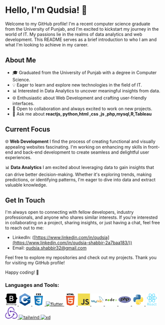 # Hello, I'm Qudsia! 👋

Welcome to my GitHub profile! I'm a recent computer science graduate from the University of Punjab, and I'm excited to kickstart my journey in the world of IT.
My passions lie in the realms of data analytics and web development. This README serves as a brief introduction to who I am and what I'm looking to achieve in my career.

## About Me

- 🎓 Graduated from the University of Punjab with a degree in Computer Science.
- 💡 Eager to learn and explore new technologies in the field of IT.
- 📊 Interested in Data Analytics to uncover meaningful insights from data.
- 🌐 Enthusiastic about Web Development and crafting user-friendly interfaces.
- 🤝 Open to collaboration and always excited to work on new projects.
- 💬 Ask me about **reactjs, python,html ,css ,js ,php,mysql,R,Tableau**

## Current Focus

🌐 **Web Development**
I find the process of creating functional and visually appealing websites fascinating. I'm working on enhancing my skills in front-end and back-end development to create seamless and delightful user experiences.

📊 **Data Analytics**
I am excited about leveraging data to gain insights that can drive better decision-making. Whether it's exploring trends, making predictions, or identifying patterns, I'm eager to dive into data and extract valuable knowledge.


## Get In Touch

I'm always open to connecting with fellow developers, industry professionals, and anyone who shares similar interests. If you're interested in collaborating on a project, sharing insights, or just having a chat, feel free to reach out to me:

- LinkedIn: ([https://www.linkedin.com/in/qudsia](https://www.linkedin.com/in/qudsia-shabbir-2a7baa183/))
- Email: qudsia.shabbir32@gmail.com

Feel free to explore my repositories and check out my projects. Thank you for visiting my GitHub profile!

Happy coding! 🚀

<h3 align="left">Languages and Tools:</h3>
<p align="left"> <a href="https://getbootstrap.com" target="_blank" rel="noreferrer"> <img src="https://raw.githubusercontent.com/devicons/devicon/master/icons/bootstrap/bootstrap-plain-wordmark.svg" alt="bootstrap" width="40" height="40"/> </a> <a href="https://www.w3schools.com/cpp/" target="_blank" rel="noreferrer"> <img src="https://raw.githubusercontent.com/devicons/devicon/master/icons/cplusplus/cplusplus-original.svg" alt="cplusplus" width="40" height="40"/> </a> <a href="https://www.w3schools.com/css/" target="_blank" rel="noreferrer"> <img src="https://raw.githubusercontent.com/devicons/devicon/master/icons/css3/css3-original-wordmark.svg" alt="css3" width="40" height="40"/> </a> <a href="https://flutter.dev" target="_blank" rel="noreferrer"> <img src="https://www.vectorlogo.zone/logos/flutterio/flutterio-icon.svg" alt="flutter" width="40" height="40"/> </a> <a href="https://www.w3.org/html/" target="_blank" rel="noreferrer"> <img src="https://raw.githubusercontent.com/devicons/devicon/master/icons/html5/html5-original-wordmark.svg" alt="html5" width="40" height="40"/> </a> <a href="https://developer.mozilla.org/en-US/docs/Web/JavaScript" target="_blank" rel="noreferrer"> <img src="https://raw.githubusercontent.com/devicons/devicon/master/icons/javascript/javascript-original.svg" alt="javascript" width="40" height="40"/> </a> <a href="https://www.mysql.com/" target="_blank" rel="noreferrer"> <img src="https://raw.githubusercontent.com/devicons/devicon/master/icons/mysql/mysql-original-wordmark.svg" alt="mysql" width="40" height="40"/> </a> <a href="https://nodejs.org" target="_blank" rel="noreferrer"> <img src="https://raw.githubusercontent.com/devicons/devicon/master/icons/nodejs/nodejs-original-wordmark.svg" alt="nodejs" width="40" height="40"/> </a> <a href="https://www.php.net" target="_blank" rel="noreferrer"> <img src="https://raw.githubusercontent.com/devicons/devicon/master/icons/php/php-original.svg" alt="php" width="40" height="40"/> </a> <a href="https://www.python.org" target="_blank" rel="noreferrer"> <img src="https://raw.githubusercontent.com/devicons/devicon/master/icons/python/python-original.svg" alt="python" width="40" height="40"/> </a> <a href="https://reactjs.org/" target="_blank" rel="noreferrer"> <img src="https://raw.githubusercontent.com/devicons/devicon/master/icons/react/react-original-wordmark.svg" alt="react" width="40" height="40"/> </a> <a href="https://redux.js.org" target="_blank" rel="noreferrer"> <img src="https://raw.githubusercontent.com/devicons/devicon/master/icons/redux/redux-original.svg" alt="redux" width="40" height="40"/> </a> <a href="https://tailwindcss.com/" target="_blank" rel="noreferrer"> <img src="https://www.vectorlogo.zone/logos/tailwindcss/tailwindcss-icon.svg" alt="tailwind" width="40" height="40"/> </a> <a href="https://www.adobe.com/products/xd.html" target="_blank" rel="noreferrer"> <img src="https://cdn.worldvectorlogo.com/logos/adobe-xd.svg" alt="xd" width="40" height="40"/> </a> </p>


